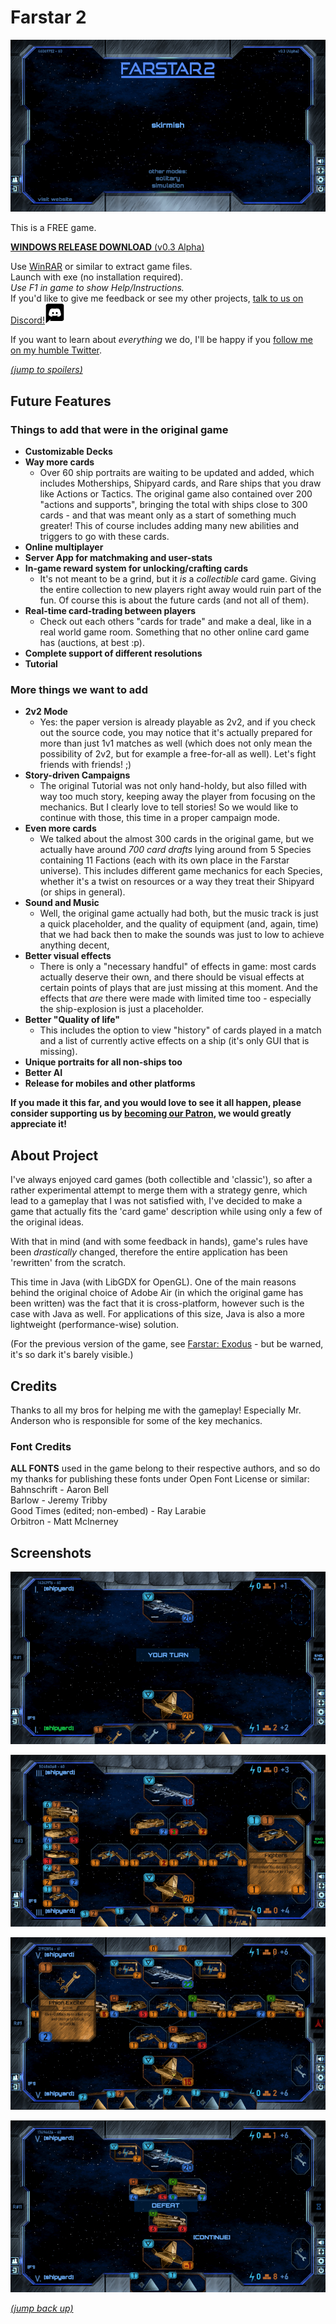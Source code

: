 # Farstar 2  
  
![main_preview](mpreview.png)  
  
This is a FREE game.  
  
[**WINDOWS RELEASE DOWNLOAD** (v0.3 Alpha)](https://github.com/Dark-Gran/Farstar-2/releases/download/v0.3-alpha/FARSTAR2_DOWNLOAD_WIN.rar)  
  
Use [WinRAR](https://www.google.com/search?q=winrar) or similar to extract game files.  
Launch with exe (no installation required).  
*Use F1 in game to show Help/Instructions.*  
If you'd like to give me feedback or see my other projects, [talk to us on Discord!](https://discord.com/invite/N4JxKsX3Q5)[![discord-icon](discord32flip.png)](https://discord.com/invite/N4JxKsX3Q5)  
  
If you want to learn about _everything_ we do, I'll be happy if you [follow me on my humble Twitter](https://twitter.com/DarkGran_CZ).
  
[_(jump to spoilers)_](#screenshots)
  
  
## Future Features

### Things to add that were in the original game
  
- **Customizable Decks**  
- **Way more cards** 
  - Over 60 ship portraits are waiting to be updated and added, which includes Motherships, Shipyard cards, and Rare ships that you draw like Actions or Tactics. The original game also contained over 200 "actions and supports", bringing the total with ships close to 300 cards - and that was meant only as a start of something much greater! This of course includes adding many new abilities and triggers to go with these cards.  
- **Online multiplayer**  
- **Server App for matchmaking and user-stats**
- **In-game reward system for unlocking/crafting cards**   
  - It's not meant to be a grind, but it _is_ a _collectible_ card game. Giving the entire collection to new players right away would ruin part of the fun. Of course this is about the future cards (and not all of them).
- **Real-time card-trading between players** 
  - Check out each others "cards for trade" and make a deal, like in a real world game room. Something that no other online card game has (auctions, at best :p).
- **Complete support of different resolutions**
- **Tutorial**

### More things we want to add

- **2v2 Mode** 
  - Yes: the paper version is already playable as 2v2, and if you check out the source code, you may notice that it's actually prepared for more than just 1v1 matches as well (which does not only mean the possibility of 2v2, but for example a free-for-all as well). Let's fight friends with friends! ;)
- **Story-driven Campaigns** 
  - The original Tutorial was not only hand-holdy, but also filled with way too much story, keeping away the player from focusing on the mechanics. But I clearly love to tell stories! So we would like to continue with those, this time in a proper campaign mode.
- **Even more cards**
  - We talked about the almost 300 cards in the original game, but we actually have around _700 card drafts_ lying around from 5 Species containing 11 Factions (each with its own place in the Farstar universe). This includes different game mechanics for each Species, whether it's a twist on resources or a way they treat their Shipyard (or ships in general).  
- **Sound and Music** 
  - Well, the original game actually had both, but the music track is just a quick placeholder, and the quality of equipment (and, again, time) that we had back then to make the sounds was just to low to achieve anything decent,  
- **Better visual effects** 
  - There is only a "necessary handful" of effects in game: most cards actually deserve their own, and there should be visual effects at certain points of plays that are just missing at this moment. And the effects that _are_ there were made with limited time too - especially the ship-explosion is just a placeholder.  
- **Better "Quality of life"**
  - This includes the option to view "history" of cards played in a match and a list of currently active effects on a ship (it's only GUI that is missing).
- **Unique portraits for all non-ships too**  
- **Better AI**  
- **Release for mobiles and other platforms**

**If you made it this far, and you would love to see it all happen, please consider supporting us by [becoming our Patron](https://www.patreon.com/bePatron?u=60109614), we would greatly appreciate it!**  

  
  
## About Project  
 
I've always enjoyed card games (both collectible and 'classic'), so after a rather experimental attempt to merge them with a strategy genre, which lead to a gameplay that I was not satisfied with, I've decided to make a game that actually fits the 'card game' description while using only a few of the original ideas.  
  
With that in mind (and with some feedback in hands), game's rules have been _drastically_ changed, therefore the entire application has been 'rewritten' from the scratch.  
  
This time in Java (with LibGDX for OpenGL). One of the main reasons behind the original choice of Adobe Air (in which the original game has been written) was the fact that it is cross-platform, however such is the case with Java as well. For applications of this size, Java is also a more lightweight (performance-wise) solution.  

(For the previous version of the game, see [Farstar: Exodus](https://github.com/Dark-Gran/Farstar-Exodus) - but be warned, it's so dark it's barely visible.)   

## Credits

Thanks to all my bros for helping me with the gameplay! Especially Mr. Anderson who is responsible for some of the key mechanics.
  
### Font Credits

**ALL FONTS** used in the game belong to their respective authors, and so do my thanks for publishing these fonts under Open Font License or similar:  
Bahnschrift - Aaron Bell  
Barlow - Jeremy Tribby  
Good Times (edited; non-embed) - Ray Larabie  
Orbitron - Matt McInerney  
  
  
## Screenshots  
  
![screenshot-0](screen0.png)  

![screenshot-1](screen1.png)  

![screenshot-2](screen2.png)  

![screenshot-3](screen3.png)  

[_(jump back up)_](#farstar-2)  
